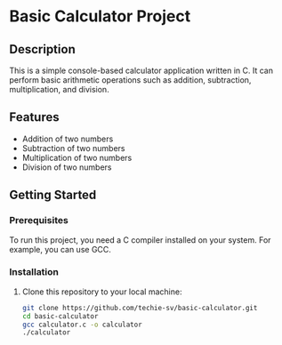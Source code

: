 # Basic Calculator Project

## Description

This is a simple console-based calculator application written in C. It can perform basic arithmetic operations such as addition, subtraction, multiplication, and division.

## Features

- Addition of two numbers
- Subtraction of two numbers
- Multiplication of two numbers
- Division of two numbers

## Getting Started

### Prerequisites

To run this project, you need a C compiler installed on your system. For example, you can use GCC.

### Installation

1. Clone this repository to your local machine:
   ```bash
   git clone https://github.com/techie-sv/basic-calculator.git
   cd basic-calculator
   gcc calculator.c -o calculator
   ./calculator
